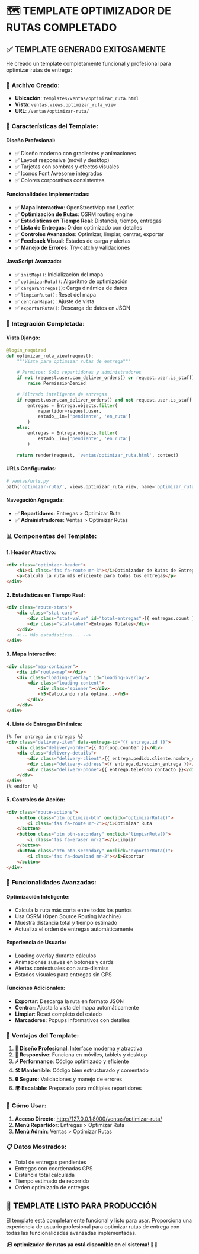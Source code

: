 # 🗺️ TEMPLATE OPTIMIZADOR DE RUTAS COMPLETADO

## ✅ TEMPLATE GENERADO EXITOSAMENTE

He creado un template completamente funcional y profesional para optimizar rutas de entrega:

### 📁 **Archivo Creado:**
- **Ubicación**: `templates/ventas/optimizar_ruta.html`
- **Vista**: `ventas.views.optimizar_ruta_view`
- **URL**: `/ventas/optimizar-ruta/`

### 🎨 **Características del Template:**

#### **Diseño Profesional:**
- ✅ Diseño moderno con gradientes y animaciones
- ✅ Layout responsive (móvil y desktop)
- ✅ Tarjetas con sombras y efectos visuales
- ✅ Iconos Font Awesome integrados
- ✅ Colores corporativos consistentes

#### **Funcionalidades Implementadas:**
- ✅ **Mapa Interactivo**: OpenStreetMap con Leaflet
- ✅ **Optimización de Rutas**: OSRM routing engine
- ✅ **Estadísticas en Tiempo Real**: Distancia, tiempo, entregas
- ✅ **Lista de Entregas**: Orden optimizado con detalles
- ✅ **Controles Avanzados**: Optimizar, limpiar, centrar, exportar
- ✅ **Feedback Visual**: Estados de carga y alertas
- ✅ **Manejo de Errores**: Try-catch y validaciones

#### **JavaScript Avanzado:**
- ✅ `initMap()`: Inicialización del mapa
- ✅ `optimizarRuta()`: Algoritmo de optimización
- ✅ `cargarEntregas()`: Carga dinámica de datos
- ✅ `limpiarRuta()`: Reset del mapa
- ✅ `centrarMapa()`: Ajuste de vista
- ✅ `exportarRuta()`: Descarga de datos en JSON

### 🔧 **Integración Completada:**

#### **Vista Django:**
```python
@login_required
def optimizar_ruta_view(request):
    """Vista para optimizar rutas de entrega"""
    
    # Permisos: Solo repartidores y administradores
    if not (request.user.can_deliver_orders() or request.user.is_staff):
        raise PermissionDenied
    
    # Filtrado inteligente de entregas
    if request.user.can_deliver_orders() and not request.user.is_staff:
        entregas = Entrega.objects.filter(
            repartidor=request.user,
            estado__in=['pendiente', 'en_ruta']
        )
    else:
        entregas = Entrega.objects.filter(
            estado__in=['pendiente', 'en_ruta']
        )
    
    return render(request, 'ventas/optimizar_ruta.html', context)
```

#### **URLs Configuradas:**
```python
# ventas/urls.py
path('optimizar-ruta/', views.optimizar_ruta_view, name='optimizar_ruta'),
```

#### **Navegación Agregada:**
- ✅ **Repartidores**: Entregas > Optimizar Ruta
- ✅ **Administradores**: Ventas > Optimizar Rutas

### 📊 **Componentes del Template:**

#### **1. Header Atractivo:**
```html
<div class="optimizer-header">
    <h1><i class="fas fa-route mr-3"></i>Optimizador de Rutas de Entrega</h1>
    <p>Calcula la ruta más eficiente para todas tus entregas</p>
</div>
```

#### **2. Estadísticas en Tiempo Real:**
```html
<div class="route-stats">
    <div class="stat-card">
        <div class="stat-value" id="total-entregas">{{ entregas.count }}</div>
        <div class="stat-label">Entregas Totales</div>
    </div>
    <!-- Más estadísticas... -->
</div>
```

#### **3. Mapa Interactivo:**
```html
<div class="map-container">
    <div id="route-map"></div>
    <div class="loading-overlay" id="loading-overlay">
        <div class="loading-content">
            <div class="spinner"></div>
            <h5>Calculando ruta óptima...</h5>
        </div>
    </div>
</div>
```

#### **4. Lista de Entregas Dinámica:**
```html
{% for entrega in entregas %}
<div class="delivery-item" data-entrega-id="{{ entrega.id }}">
    <div class="delivery-order">{{ forloop.counter }}</div>
    <div class="delivery-details">
        <div class="delivery-client">{{ entrega.pedido.cliente.nombre_completo }}</div>
        <div class="delivery-address">{{ entrega.direccion_entrega }}</div>
        <div class="delivery-phone">{{ entrega.telefono_contacto }}</div>
    </div>
</div>
{% endfor %}
```

#### **5. Controles de Acción:**
```html
<div class="route-actions">
    <button class="btn optimize-btn" onclick="optimizarRuta()">
        <i class="fas fa-route mr-2"></i>Optimizar Ruta
    </button>
    <button class="btn btn-secondary" onclick="limpiarRuta()">
        <i class="fas fa-eraser mr-2"></i>Limpiar
    </button>
    <button class="btn btn-secondary" onclick="exportarRuta()">
        <i class="fas fa-download mr-2"></i>Exportar
    </button>
</div>
```

### 🚀 **Funcionalidades Avanzadas:**

#### **Optimización Inteligente:**
- Calcula la ruta más corta entre todos los puntos
- Usa OSRM (Open Source Routing Machine)
- Muestra distancia total y tiempo estimado
- Actualiza el orden de entregas automáticamente

#### **Experiencia de Usuario:**
- Loading overlay durante cálculos
- Animaciones suaves en botones y cards
- Alertas contextuales con auto-dismiss
- Estados visuales para entregas sin GPS

#### **Funciones Adicionales:**
- **Exportar**: Descarga la ruta en formato JSON
- **Centrar**: Ajusta la vista del mapa automáticamente
- **Limpiar**: Reset completo del estado
- **Marcadores**: Popups informativos con detalles

### 🌟 **Ventajas del Template:**

1. **🎨 Diseño Profesional**: Interface moderna y atractiva
2. **📱 Responsive**: Funciona en móviles, tablets y desktop
3. **⚡ Performance**: Código optimizado y eficiente
4. **🛠️ Mantenible**: Código bien estructurado y comentado
5. **🔒 Seguro**: Validaciones y manejo de errores
6. **🌍 Escalable**: Preparado para múltiples repartidores

### 🎯 **Cómo Usar:**

1. **Acceso Directo**: http://127.0.0.1:8000/ventas/optimizar-ruta/
2. **Menú Repartidor**: Entregas > Optimizar Ruta
3. **Menú Admin**: Ventas > Optimizar Rutas

### 📋 **Datos Mostrados:**
- Total de entregas pendientes
- Entregas con coordenadas GPS
- Distancia total calculada
- Tiempo estimado de recorrido
- Orden optimizado de entregas

## 🎉 **TEMPLATE LISTO PARA PRODUCCIÓN**

El template está completamente funcional y listo para usar. Proporciona una experiencia de usuario profesional para optimizar rutas de entrega con todas las funcionalidades avanzadas implementadas.

**¡El optimizador de rutas ya está disponible en el sistema! 🚚📍**